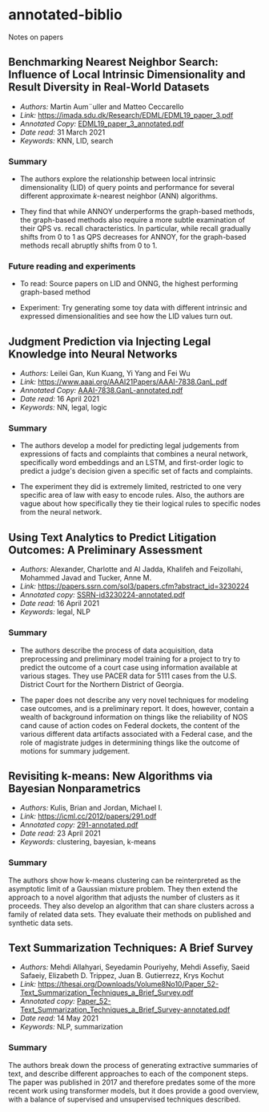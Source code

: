 # annotated-biblio
Notes on papers

## Benchmarking Nearest Neighbor Search: Influence of Local Intrinsic Dimensionality and Result Diversity in Real-World Datasets

* *Authors:* Martin Aum¨uller and Matteo Ceccarello
* *Link:* https://imada.sdu.dk/Research/EDML/EDML19_paper_3.pdf
* *Annotated Copy:* [EDML19_paper_3_annotated.pdf](EDML19_paper_3_annotated.pdf)
* *Date read:* 31 March 2021
* *Keywords:* KNN, LID, search

### Summary

* The authors explore the relationship between local intrinsic dimensionality (LID) of query points and performance for several different approximate *k*-nearest neighbor (ANN) algorithms.

* They find that while ANNOY underperforms the graph-based methods, the graph-based methods also require a more subtle examination of their QPS vs. recall characteristics. In particular, while recall gradually shifts from 0 to 1 as QPS decreases for ANNOY, for the graph-based methods recall abruptly shifts from 0 to 1.

### Future reading and experiments

* To read: Source papers on LID and ONNG, the highest performing graph-based method

* Experiment: Try generating some toy data with different intrinsic and expressed dimensionalities and see how the LID values turn out.

## Judgment Prediction via Injecting Legal Knowledge into Neural Networks

* *Authors:* Leilei Gan, Kun Kuang, Yi Yang and Fei Wu
* *Link:* https://www.aaai.org/AAAI21Papers/AAAI-7838.GanL.pdf
* *Annotated Copy:* [AAAI-7838.GanL-annotated.pdf](AAAI-7838.GanL-annotated.pdf)
* *Date read:* 16 April 2021
* *Keywords:* NN, legal, logic

### Summary

* The authors develop a model for predicting legal judgements from expressions
  of facts and complaints that combines a neural network, specifically word
  embeddings and an LSTM, and first-order logic to predict a judge's decision
  given a specific set of facts and complaints.

* The experiment they did is extremely limited, restricted to one very specific
  area of law with easy to encode rules. Also, the authors are vague about how
  specifically they tie their logical rules to specific nodes from the neural
  network.

## Using Text Analytics to Predict Litigation Outcomes: A Preliminary Assessment

* *Authors:* Alexander, Charlotte and Al Jadda, Khalifeh and Feizollahi, Mohammed Javad and Tucker, Anne M.
* *Link:* https://papers.ssrn.com/sol3/papers.cfm?abstract_id=3230224
* *Annotated copy:* [SSRN-id3230224-annotated.pdf](SSRN-id3230224-annotated.pdf)
* *Date read:* 16 April 2021
* *Keywords:* legal, NLP

### Summary

* The authors describe the process of data acquisition, data preprocessing and
  preliminary model training for a project to try to predict the outcome of a
  court case using information available at various stages. They use PACER data
  for 5111 cases from the U.S. District Court for the Northern District of
  Georgia. 

* The paper does not describe any very novel techniques for modeling case
  outcomes, and is a preliminary report. It does, however, contain a wealth of
  background information on things like the reliability of NOS cand cause of
  action codes on Federal dockets, the content of the various different data
  artifacts associated with a Federal case, and the role of magistrate judges in
  determining things like the outcome of motions for summary judgement.

## Revisiting k-means: New Algorithms via Bayesian Nonparametrics

* *Authors:* Kulis, Brian and Jordan, Michael I.
* *Link:* https://icml.cc/2012/papers/291.pdf
* *Annotated copy:* [291-annotated.pdf](291-annotated.pdf)
* *Date read:* 23 April 2021
* *Keywords:* clustering, bayesian, k-means

### Summary

The authors show how k-means clustering can be reinterpreted as the asymptotic
limit of a Gaussian mixture problem. They then extend the approach to a novel
algorithm that adjusts the number of clusters as it proceeds. They also develop
an algorithm that can share clusters across a family of related data sets. They
evaluate their methods on published and synthetic data sets.

## Text Summarization Techniques: A Brief Survey

* *Authors:* Mehdi Allahyari, Seyedamin Pouriyehy, Mehdi Assefiy, Saeid Safaeiy, Elizabeth D. Trippez,
Juan B. Gutierrezz, Krys Kochut
* *Link:* https://thesai.org/Downloads/Volume8No10/Paper_52-Text_Summarization_Techniques_a_Brief_Survey.pdf
* *Annotated copy:* [Paper_52-Text_Summarization_Techniques_a_Brief_Survey-annotated.pdf](Paper_52-Text_Summarization_Techniques_a_Brief_Survey-annotated.pdf)
* *Date read:* 14 May 2021
* *Keywords:* NLP, summarization

### Summary
The authors break down the process of generating extractive summaries of text, and describe different approaches to each of the component steps. The paper was published in 2017 and therefore predates some of the more recent work using transformer models, but it does provide a good overview, with a balance of supervised and unsupervised techniques described.
